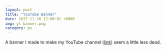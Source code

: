 ```yaml
---
layout: post
title: "YouTube Banner"
date: 2017-11-26 12:00:01 +0000
img: yt banner.png
category: ps
---
```


A banner I made to make my YouTube channel ([link](https://www.youtube.com/channel/UC6NGVtDYPDnPO3sxpAfRhBw)) seem a little less dead.